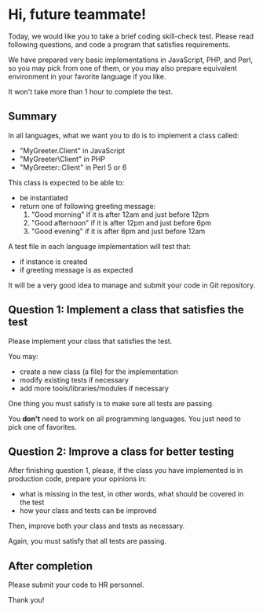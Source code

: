 Hi, future teammate!
====================

Today, we would like you to take a brief coding skill-check test.
Please read following questions, and code a program that satisfies requirements.

We have prepared very basic implementations in JavaScript, PHP, and Perl,
so you may pick from one of them, or you may also prepare equivalent environment in your favorite language if you like.

It won't take more than 1 hour to complete the test.


Summary
-------

In all languages, what we want you to do is to implement a class called:

+ "MyGreeter.Client" in JavaScript
+ "MyGreeter\Client" in PHP
+ "MyGreeter::Client" in Perl 5 or 6

This class is expected to be able to:

+ be instantiated
+ return one of following greeting message:
    1. "Good morning" if it is after 12am and just before 12pm
    2. "Good afternoon" if it is after 12pm and just before 6pm
    3. "Good evening" if it is after 6pm and just before 12am

A test file in each language implementation will test that:

+ if instance is created
+ if greeting message is as expected

It will be a very good idea to manage and submit your code in Git repository.


Question 1: Implement a class that satisfies the test
-----------------------------------------------------

Please implement your class that satisfies the test.

You may:

+ create a new class (a file) for the implementation
+ modify existing tests if necessary
+ add more tools/libraries/modules if necessary

One thing you must satisfy is to make sure all tests are passing.

You **don't** need to work on all programming languages.
You just need to pick one of favorites.


Question 2: Improve a class for better testing
----------------------------------------------

After finishing question 1, please, if the class you have implemented is in production code, prepare your opinions in:

+ what is missing in the test, in other words, what should be covered in the test
+ how your class and tests can be improved

Then, improve both your class and tests as necessary.

Again, you must satisfy that all tests are passing.


After completion
----------------

Please submit your code to HR personnel.

Thank you!
